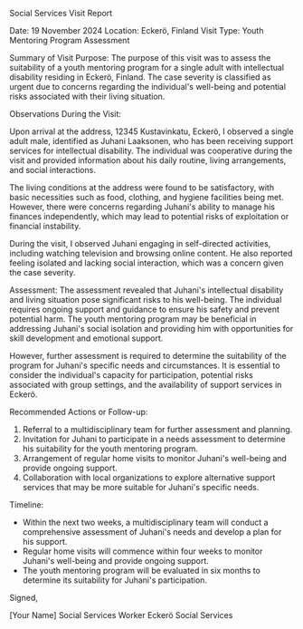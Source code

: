 Social Services Visit Report

Date: 19 November 2024
Location: Eckerö, Finland
Visit Type: Youth Mentoring Program Assessment

Summary of Visit Purpose:
The purpose of this visit was to assess the suitability of a youth mentoring program for a single adult with intellectual disability residing in Eckerö, Finland. The case severity is classified as urgent due to concerns regarding the individual's well-being and potential risks associated with their living situation.

Observations During the Visit:

Upon arrival at the address, 12345 Kustavinkatu, Eckerö, I observed a single adult male, identified as Juhani Laaksonen, who has been receiving support services for intellectual disability. The individual was cooperative during the visit and provided information about his daily routine, living arrangements, and social interactions.

The living conditions at the address were found to be satisfactory, with basic necessities such as food, clothing, and hygiene facilities being met. However, there were concerns regarding Juhani's ability to manage his finances independently, which may lead to potential risks of exploitation or financial instability.

During the visit, I observed Juhani engaging in self-directed activities, including watching television and browsing online content. He also reported feeling isolated and lacking social interaction, which was a concern given the case severity.

Assessment:
The assessment revealed that Juhani's intellectual disability and living situation pose significant risks to his well-being. The individual requires ongoing support and guidance to ensure his safety and prevent potential harm. The youth mentoring program may be beneficial in addressing Juhani's social isolation and providing him with opportunities for skill development and emotional support.

However, further assessment is required to determine the suitability of the program for Juhani's specific needs and circumstances. It is essential to consider the individual's capacity for participation, potential risks associated with group settings, and the availability of support services in Eckerö.

Recommended Actions or Follow-up:

1. Referral to a multidisciplinary team for further assessment and planning.
2. Invitation for Juhani to participate in a needs assessment to determine his suitability for the youth mentoring program.
3. Arrangement of regular home visits to monitor Juhani's well-being and provide ongoing support.
4. Collaboration with local organizations to explore alternative support services that may be more suitable for Juhani's specific needs.

Timeline:

* Within the next two weeks, a multidisciplinary team will conduct a comprehensive assessment of Juhani's needs and develop a plan for his support.
* Regular home visits will commence within four weeks to monitor Juhani's well-being and provide ongoing support.
* The youth mentoring program will be evaluated in six months to determine its suitability for Juhani's participation.

Signed,

[Your Name]
Social Services Worker
Eckerö Social Services